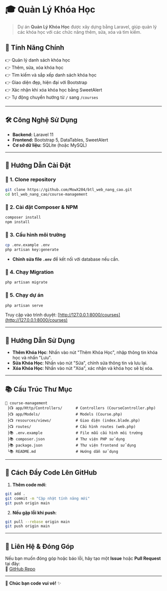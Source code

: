 # 🎓 Quản Lý Khóa Học

> Dự án **Quản Lý Khóa Học** được xây dựng bằng Laravel, giúp quản lý các khóa học với các chức năng thêm, sửa, xóa và tìm kiếm.

## 📌 **Tính Năng Chính**
👉 Quản lý danh sách khóa học  
👉 Thêm, sửa, xóa khóa học  
👉 Tìm kiếm và sắp xếp danh sách khóa học  
👉 Giao diện đẹp, hiện đại với Bootstrap  
👉 Xác nhận khi xóa khóa học bằng SweetAlert  
👉 Tự động chuyển hướng từ `/` sang `/courses`

---

## 🛠 **Công Nghệ Sử Dụng**
- **Backend:** Laravel 11
- **Frontend:** Bootstrap 5, DataTables, SweetAlert
- **Cơ sở dữ liệu:** SQLite (hoặc MySQL)

---

## 🚀 **Hướng Dẫn Cài Đặt**

### 🔹 **1. Clone repository**
```sh
git clone https://github.com/MowX204/btl_web_nang_cao.git
cd btl_web_nang_cao/course-management
```

### 🔹 **2. Cài đặt Composer & NPM**
```sh
composer install
npm install
```

### 🔹 **3. Cấu hình môi trường**
```sh
cp .env.example .env
php artisan key:generate
```
- **Chỉnh sửa file `.env`** để kết nối với database nếu cần.

### 🔹 **4. Chạy Migration**
```sh
php artisan migrate
```

### 🔹 **5. Chạy dự án**
```sh
php artisan serve
```
Truy cập vào trình duyệt: [http://127.0.0.1:8000/courses](http://127.0.0.1:8000/courses)

---

## 📌 **Hướng Dẫn Sử Dụng**
- **Thêm Khóa Học**: Nhấn vào nút "Thêm Khóa Học", nhập thông tin khóa học và nhấn "Lưu".
- **Sửa Khóa Học**: Nhấn vào nút "Sửa", chỉnh sửa thông tin và lưu lại.
- **Xóa Khóa Học**: Nhấn vào nút "Xóa", xác nhận và khóa học sẽ bị xóa.

---

## 📚 **Cấu Trúc Thư Mục**
```
📆 course-management
 ├📺 app/Http/Controllers/      # Controllers (CourseController.php)
 ├📺 app/Models/                # Models (Course.php)
 ├📺 resources/views/           # Giao diện (index.blade.php)
 ├📺 routes/                    # Cấu hình routes (web.php)
 ├📚 .env.example               # File mẫu cấu hình môi trường
 ├📚 composer.json              # Thư viện PHP sử dụng
 ├📚 package.json               # Thư viện frontend sử dụng
 └📚 README.md                  # Hướng dẫn sử dụng
```

---

## 🚒 **Cách Đẩy Code Lên GitHub**
1. **Thêm code mới**:
```sh
git add .
git commit -m "Cập nhật tính năng mới"
git push origin main
```

2. **Nếu gặp lỗi khi push**:
```sh
git pull --rebase origin main
git push origin main
```

---

## 📩 **Liên Hệ & Đóng Góp**
Nếu bạn muốn đóng góp hoặc báo lỗi, hãy tạo một **Issue** hoặc **Pull Request** tại đây:  
🔗 [GitHub Repo](https://github.com/MowX204/btl_web_nang_cao)

---

🚀 **Chúc bạn code vui vẻ!** ✨

